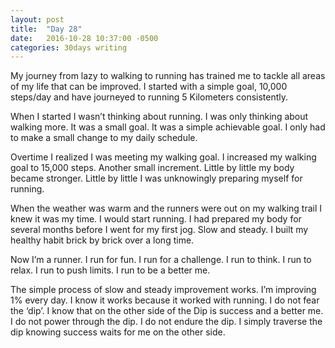 ```yaml
---
layout: post
title:  "Day 28"
date:   2016-10-28 10:37:00 -0500
categories: 30days writing
---
```

My journey from lazy to walking to running has trained me to tackle all areas of my life that can be improved. I started with a simple goal, 10,000 steps/day and have journeyed to running 5 Kilometers consistently.

When I started I wasn’t thinking about running. I was only thinking about walking more. It was a small goal. It was a simple achievable goal. I only had to make a small change to my daily schedule. 

Overtime I realized I was meeting my walking goal. I increased my walking goal to 15,000 steps. Another small increment. Little by little my body became stronger. Little by little I was unknowingly preparing myself for running.

When the weather was warm and the runners were out on my walking trail I knew it was my time. I would start running. I had prepared my body for several months before I went for my first jog. Slow and steady. I built my healthy habit brick by brick over a long time.

Now I’m a runner. I run for fun. I run for a challenge. I run to think. I run to relax. I run to push limits. I run to be a better me.

The simple process of slow and steady improvement works. I’m improving 1% every day. I know it works because it worked with running. I do not fear the ‘dip’. I know that on the other side of the Dip is success and a better me. I do not power through the dip. I do not endure the dip. I simply traverse the dip knowing success waits for me on the other side.